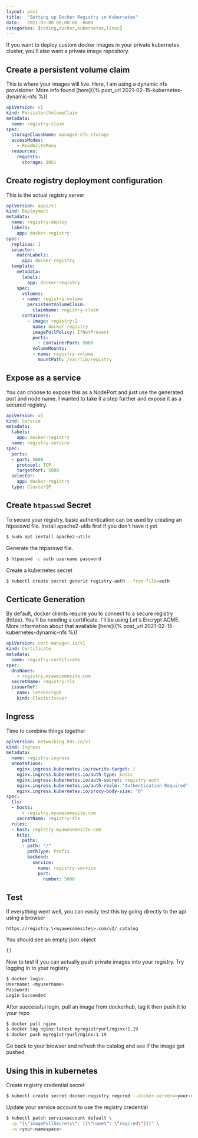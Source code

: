 ```yaml
---
layout: post
title:  "Setting up Docker Registry in Kubernetes"
date:   2021-03-08 00:00:00 -0600
categories: [coding,docker,kubernetes,linux]
---
```

If you want to deploy custom docker images in your private kubernetes cluster, you'll also want a private image repository.

## Create a persistent volume claim
This is where your images will live. Here, I am using a dynamic nfs provisioner. More info found [here]({% post_url 2021-02-15-kubernetes-dynamic-nfs %})
```yaml
apiVersion: v1
kind: PersistentVolumeClaim
metadata:
  name: registry-claim
spec:
  storageClassName: managed-nfs-storage
  accessModes:
    - ReadWriteMany
  resources:
    requests:
      storage: 10Gi
```

## Create registry deployment configuration
This is the actual registry server
```yaml
apiVersion: apps/v1
kind: Deployment
metadata:
  name: registry-deploy 
  labels:
    app: docker-registry 
spec:
  replicas: 1
  selector:
    matchLabels:
      app: docker-registry
  template:
    metadata:
      labels:
        app: docker-registry
    spec:
      volumes:
      - name: registry-volume
        persistentVolumeClaim:
          claimName: registry-claim
      containers:
        - image: registry:2
          name: docker-registry
          imagePullPolicy: IfNotPresent
          ports:
            - containerPort: 5000
          volumeMounts:
          - name: registry-volume
            mountPath: /var/lib/registry
```

## Expose as a service

You can choose to expose this as a NodePort and just use the generated port and node name. I wanted to take it a step further and expose it as a secured registry.

```yaml
apiVersion: v1
kind: Service
metadata:
  labels:
    app: docker-registry
  name: registry-service
spec:
  ports:
  - port: 5000
    protocol: TCP
    targetPort: 5000
  selector:
    app: docker-registry
  type: ClusterIP

```

## Create `htpasswd` Secret

To secure your registry, basic authentication can be used by creating an htpasswd file. Install apache2-utils first if you don't have it yet

```bash
$ sudo apt install apache2-utils
```

Generate the htpasswd file.

```bash
$ htpasswd -c auth username password
```

Create a kubernetes secret

```bash
$ kubectl create secret generic registry-auth --from-file=auth
```

## Certicate Generation 

By default, docker clients require you to connect to a secure registry (https). You'll be needing a certificate. I'll be using Let's Encrypt ACME. More information about that available [here]({% post_url 2021-02-15-kubernetes-dynamic-nfs %})

```yaml
apiVersion: cert-manager.io/v1
kind: Certificate
metadata:
  name: registry-certificate
spec:
  dnsNames:
    - registry.myawesomesite.com
  secretName: registry-tls
  issuerRef:
    name: letsencrypt
    kind: ClusterIssuer

```

## Ingress
Time to combine things together

```yaml
apiVersion: networking.k8s.io/v1
kind: Ingress
metadata:
  name: registry-ingress
  annotations:
    nginx.ingress.kubernetes.io/rewrite-target: /
    nginx.ingress.kubernetes.io/auth-type: basic
    nginx.ingress.kubernetes.io/auth-secret: registry-auth
    nginx.ingress.kubernetes.io/auth-realm: 'Authentication Required'
    nginx.ingress.kubernetes.io/proxy-body-size: "0"    
spec:
  tls:
  - hosts:
      - registry.myawesomesite.com
    secretName: registry-tls
  rules:
  - host: registry.myawesomesite.com
    http:
      paths:
      - path: "/"
        pathType: Prefix
        backend:
          service:
            name: registry-service
            port:
              number: 5000

```

## Test

If everything went well, you can easily test this by going directly to the api using a browser
```
https://registry.\<myawesomesite\>.com/v2/_catalog
```

You should see an empty json object
```json
{}
```

Now to test if you can actually push private images into your registry. Try logging in to your registry

```bash
$ docker login
Username: <myusername>
Password:
Login Succeeded
```

After successful login, pull an image from dockerhub, tag it then push it to your repo

```bash
$ docker pull nginx
$ docker tag nginx:latest myregistryurl/nginx:1.19
$ docker push myregistryurl/nginx:1.19
```

Go back to your browser and refresh the catalog and see if the image got pushed.

## Using this in kubernetes

Create registry credential secret

```bash
$ kubectl create secret docker-registry regcred --docker-server=<your-registry-server> --docker-username=<your-name> --docker-password=<your-pword> --docker-email=<your-email> 
``` 

Update your service account to use the registry credential

```bash
$ kubectl patch serviceaccount default \
  -p "{\"imagePullSecrets\": [{\"name\": \"regcred\"}]}" \
  -n <your-namespace>
```